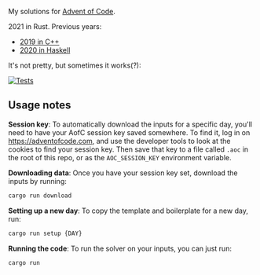 My solutions for [Advent of Code](https://adventofcode.com/).

2021 in Rust. Previous years:

- [2019 in C++](https://github.com/dfm/adventofcode/tree/2019)
- [2020 in Haskell](https://github.com/dfm/adventofcode/tree/2020)

It's not pretty, but sometimes it works(?):

[![Tests](https://github.com/dfm/adventofcode/workflows/Tests/badge.svg)](https://github.com/dfm/adventofcode/actions?query=workflow%3ATests)

## Usage notes

**Session key**:
To automatically download the inputs for a specific day, you'll need to have
your AofC session key saved somewhere. To find it, log in on
https://adventofcode.com, and use the developer tools to look at the cookies to
find your session key. Then save that key to a file called `.aoc` in the root of
this repo, or as the `AOC_SESSION_KEY` environment variable.

**Downloading data**:
Once you have your session key set, download the inputs by running:

```bash
cargo run download
```

**Setting up a new day**:
To copy the template and boilerplate for a new day, run:

```bash
cargo run setup {DAY}
```

**Running the code**:
To run the solver on your inputs, you can just run:

```bash
cargo run
```
